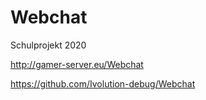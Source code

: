 # Webchat
Schulprojekt 2020

http://gamer-server.eu/Webchat

https://github.com/Ivolution-debug/Webchat
